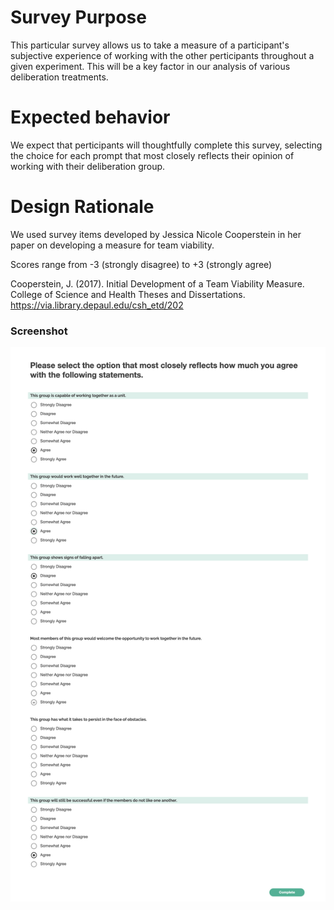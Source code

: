 # Survey Purpose

This particular survey allows us to take a measure of a participant's subjective experience of working with the other perticipants throughout a given experiment. This will be a key factor in our analysis of various deliberation treatments.

# Expected behavior

We expect that perticipants will thoughtfully complete this survey, selecting the choice for each prompt that most closely reflects their opinion of working with their deliberation group.

# Design Rationale

We used survey items developed by Jessica Nicole Cooperstein in her paper on developing a measure for team viability.

Scores range from -3 (strongly disagree) to +3 (strongly agree)

Cooperstein, J. (2017). Initial Development of a Team Viability Measure. College of Science and Health Theses and Dissertations. https://via.library.depaul.edu/csh_etd/202

### Screenshot

![Screenshot](screenshot.png)

